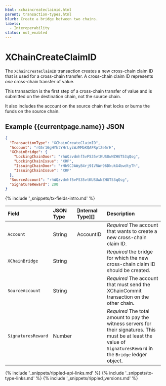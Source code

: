 ```yaml
---
html: xchaincreateclaimid.html 
parent: transaction-types.html
blurb: Create a bridge between two chains.
labels:
  - Interoperability
status: not_enabled
---
```

# XChainCreateClaimID
<!-- [[Source]](https://github.com/ripple/rippled/blob/xls20/src/ripple/app/tx/impl/NFTokenMint.cpp) -->

The `XChainCreateClaimID` transaction creates a new cross-chain claim ID that is used for a cross-chain transfer. A cross-chain claim ID represents *one* cross-chain transfer of value. 

This transaction is the first step of a cross-chain transfer of value and is submitted on the destination chain, not the source chain. 

It also includes the account on the source chain that locks or burns the funds on the source chain.


## Example {{currentpage.name}} JSON


```json
{
  "TransactionType": "XChainCreateClaimID",
  "Account": "rG5r16gHYktYHrLyiWzMMbKQAFRptZe5rH",
  "XChainBridge": {
    "LockingChainDoor": "rhWQzvdmhf5vFS35vtKUSUwNZHGT53qQsg",
    "LockingChainIssue": "XRP",
    "IssuingChainDoor": "rHb9CJAWyB4rj91VRWn96DkukG4bwdtyTh",
    "IssuingChainIssue": "XRP"
  },
  "SourceAccount": "rhWQzvdmhf5vFS35vtKUSUwNZHGT53qQsg",
  "SignatureReward": 200
}
```


{% include '_snippets/tx-fields-intro.md' %}

| Field         | JSON Type           | [Internal Type][] | Description        |
|:--------------|:--------------------|:------------------|:-------------------|
| `Account`     | String | AccountID |  _Required_ The account that wants to create a new cross-chain claim ID.|
| `XChainBridge`| String |  | _Required_ the bridge for which the new cross-chain claim ID should be created. |
| `SourceAccount` | String  |   | _Required_ The account that must send the XChainCommit transaction on the other chain. |
| `SignaturesReward`  | Number  |   | _Required_ The total amount to pay the witness servers for their signatures. This must be at least the value of `SignaturesReward` in the `Bridge` ledger object.  |


<!-- ## Error Cases

In addition to errors that can occur for all transactions, {{currentpage.name}} transactions can result in the following [transaction result codes](transaction-results.html):

| Error Code                    | Description                                  |
|:------------------------------|:---------------------------------------------|
| `temDISABLED`                 | The [NonFungibleTokensV1 amendment][] is not enabled. |
-->


<!--{# common link defs #}-->
{% include '_snippets/rippled-api-links.md' %}
{% include '_snippets/tx-type-links.md' %}
{% include '_snippets/rippled_versions.md' %}
